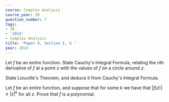 ```yaml
---
course: Complex Analysis
course_year: IB
question_number: 7
tags:
- IB
- '2014'
- Complex Analysis
title: 'Paper 4, Section I, G '
year: 2014
---
```




Let $f$ be an entire function. State Cauchy's Integral Formula, relating the $n$th derivative of $f$ at a point $z$ with the values of $f$ on a circle around $z$.

State Liouville's Theorem, and deduce it from Cauchy's Integral Formula.

Let $f$ be an entire function, and suppose that for some $k$ we have that $|f(z)| \leqslant|z|^{k}$ for all $z$. Prove that $f$ is a polynomial.